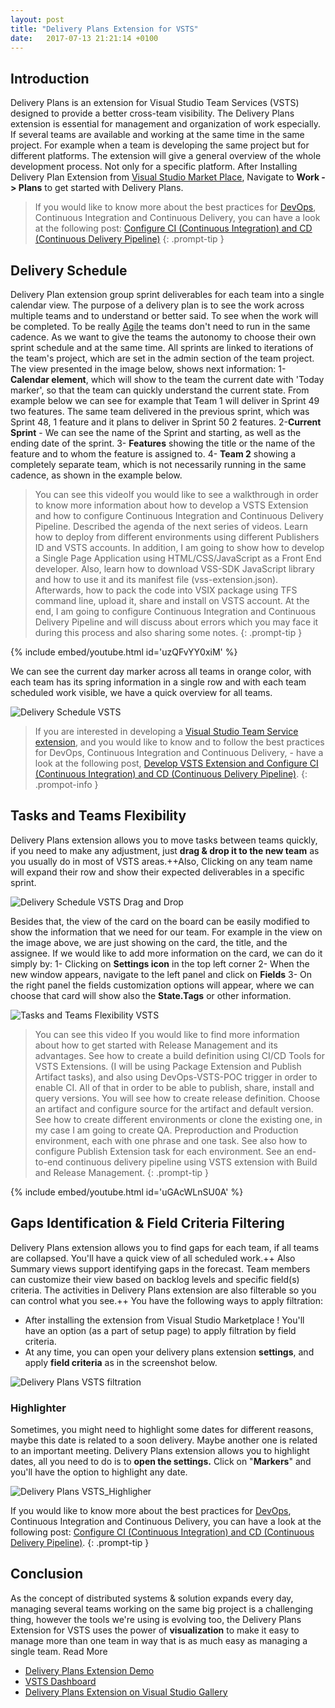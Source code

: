 ```yaml
---
layout: post
title: "Delivery Plans Extension for VSTS"
date:   2017-07-13 21:21:14 +0100
---
```


## Introduction

Delivery Plans is an extension for Visual Studio Team Services (VSTS) designed to provide a better cross-team visibility. The Delivery Plans extension is essential for management and organization of work especially. If several teams are available and working at the same time in the same project. For example when a team is developing the same project but for different platforms. The extension will give a general overview of the whole development process. Not only for a specific platform. After Installing Delivery Plan Extension from [Visual Studio Market Place](https://marketplace.visualstudio.com/items?itemName=ms.vss-plans), Navigate to **Work -> Plans** to get started with Delivery Plans.

>If you would like to know more about the best practices for [DevOps](https://www.visualstudio.com/team-services/devops/), Continuous Integration and Continuous Delivery, you can have a look at the following post: [Configure CI (Continuous Integration) and CD (Continuous Delivery Pipeline)](https://mohamedradwan-devops.github.io/posts/develop-vsts-extension-and-configure-ci-continuous-integration-and-cd-continuous-delivery-pipeline/)
{: .prompt-tip }


## Delivery Schedule

Delivery Plan extension group sprint deliverables for each team into a single calendar view. The purpose of a delivery plan is to see the work across multiple teams and to understand or better said. To see when the work will be completed. To be really [Agile](https://mohamedradwan-devops.github.io/posts/quick-intro-to-agile/) the teams don\'t need to run in the same cadence. As we want to give the teams the autonomy to choose their own sprint schedule and at the same time. All sprints are linked to iterations of the team\'s project, which are set in the admin section of the team project. The view presented in the image below, shows next information: 1- **Calendar element**, which will show to the team the current date with \'Today marker\', so that the team can quickly understand the current state. From example below we can see for example that Team 1 will deliver in Sprint 49 two features. The same team delivered in the previous sprint, which was Sprint 48, 1 feature and it plans to deliver in Sprint 50 2 features. 2-**Current Sprint** - We can see the name of the Sprint and starting, as well as the ending date of the sprint. 3- **Features** showing the title or the name of the feature and to whom the feature is assigned to. 4- **Team 2** showing a completely separate team, which is not necessarily running in the same cadence, as shown in the example below.

>You can see this videoIf you would like to see a walkthrough in order to know more information about how to develop a VSTS Extension and how to configure Continuous Integration and Continuous Delivery Pipeline. Described the agenda of the next series of videos. Learn how to deploy from different environments using different Publishers ID and VSTS accounts. In addition, I am going to show how to develop a Single Page Application using HTML/CSS/JavaScript as a Front End developer. Also, learn how to download VSS-SDK JavaScript library and how to use it and its manifest file (vss-extension.json). Afterwards, how to pack the code into VSIX package using TFS command line, upload it, share and install on VSTS account. At the end, I am going to configure Continuous Integration and Continuous Delivery Pipeline and will discuss about errors which you may face it during this process and also sharing some notes.
{: .prompt-tip }

{% include embed/youtube.html id='uzQFvYY0xiM' %}

We can see the current day marker across all teams in orange color, with each team has its spring information in a single row and with each team scheduled work visible, we have a quick overview for all teams. 

![Delivery Schedule VSTS](/assets/img/2017/07/Delivery-Schedule-VSTS-1024x458.png)

>If you are interested in developing a [Visual Studio Team Service extension](https://docs.microsoft.com/en-us/vsts/extend/overview), and you would like to know and to follow the best practices for DevOps, Continuous Integration and Continuous Delivery, - have a look at the following post, [Develop VSTS Extension and Configure CI (Continuous Integration) and CD (Continuous Delivery Pipeline)](https://mohamedradwan-devops.github.io/2017/12/29/develop-vsts-extension-and-configure-ci-continuous-integration-and-cd-continuous-delivery-pipeline/).
{: .prompot-info }


## Tasks and Teams Flexibility

Delivery Plans extension allows you to move tasks between teams quickly, if you need to make any adjustment, just **drag & drop it to the new team** as you usually do in most of VSTS areas.++Also, Clicking on any team name will expand their row and show their expected deliverables in a specific sprint. 

![Delivery Schedule VSTS Drag and Drop](/assets/img/2017/07/DragAndDropBetweenTeams-1.png)

Besides that, the view of the card on the board can be easily modified to show the information that we need for our team. For example in the view on the image above, we are just showing on the card, the title, and the assignee. If we would like to add more information on the card, we can do it simply by: 1- Clicking on **Settings icon** in the top left corner 2- When the new window appears, navigate to the left panel and click on **Fields** 3- On the right panel the fields customization options will appear, where we can choose that card will show also the **State.Tags** or other information. 

![Tasks and Teams Flexibility VSTS](/assets/img/2017/07/Tasks-and-Teams-Flexibility-VSTS-1024x458.png)

>You can see this video If you would like to find more information about how to get started with Release Management and its advantages. See how to create a build definition using CI/CD Tools for VSTS Extensions. (I will be using Package Extension and Publish Artifact tasks), and also using DevOps-VSTS-POC trigger in order to enable CI. All of that in order to be able to publish, share, install and query versions. You will see how to create release definition. Choose an artifact and configure source for the artifact and default version. See how to create different environments or clone the existing one, in my case I am going to create QA. Preproduction and Production environment, each with one phrase and one task. See also how to configure Publish Extension task for each environment. See an end-to-end continuous delivery pipeline using VSTS extension with Build and Release Management.
{: .prompt-tip }

{% include embed/youtube.html id='uGAcWLnSU0A' %}


## Gaps Identification & Field Criteria Filtering

Delivery Plans extension allows you to find gaps for each team, if all teams are collapsed. You\'ll have a quick view of all scheduled work.++ Also Summary views support identifying gaps in the forecast. Team members can customize their view based on backlog levels and specific field(s) criteria. The activities in Delivery Plans extension are also filterable so you can control what you see.++ You have the following ways to apply filtration:

- After installing the extension from Visual Studio Marketplace ! You\'ll have an option (as a part of setup page) to apply filtration by field criteria.
- At any time, you can open your delivery plans extension **settings**, and apply **field criteria** as in the screenshot below.

![Delivery Plans VSTS filtration](/assets/img/2017/07/CustomFields-1.png)

### Highlighter

Sometimes, you might need to highlight some dates for different reasons, maybe this date is related to a soon delivery. Maybe another one is related to an important meeting. Delivery Plans extension allows you to highlight dates, all you need to do is to **open the settings.** Click on \"**Markers**\" and you\'ll have the option to highlight any date. 

![Delivery Plans VSTS_Highligher](/assets/img/2017/07/Markers-1.png)

If you would like to know more about the best practices for [DevOps](https://www.visualstudio.com/team-services/devops/), Continuous Integration and Continuous Delivery, you can have a look at the following post: [Configure CI (Continuous Integration) and CD (Continuous Delivery Pipeline)](https://mohamedradwan-devops.github.io/2017/12/29/develop-vsts-extension-and-configure-ci-continuous-integration-and-cd-continuous-delivery-pipeline/).
{: .prompt-tip }


## Conclusion

As the concept of distributed systems & solution expands every day, managing several teams working on the same big project is a challenging thing, however the tools we\'re using is evolving too, the Delivery Plans Extension for VSTS uses the power of **visualization** to make it easy to manage more than one team in way that is as much easy as managing a single team. Read More

- [Delivery Plans Extension Demo](https://channel9.msdn.com/Shows/Visual-Studio-Toolbox/New-Delivery-Plan-Extension)
- [VSTS Dashboard](https://mohamedradwan-devops.github.io/2016/09/06/vsts-dashboards/)
- [Delivery Plans Extension on Visual Studio Gallery](https://marketplace.visualstudio.com/items?itemName=ms.vss-plans)

